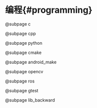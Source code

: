 编程{#programming}
==================


@subpage c

@subpage cpp

@subpage python

@subpage cmake

@subpage android_make

@subpage opencv

@subpage ros

@subpage gtest

@subpage lib_backward

